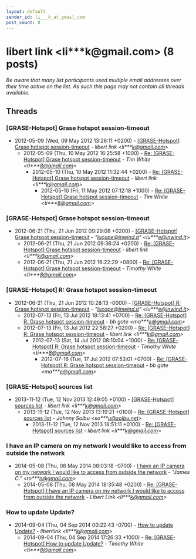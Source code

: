 ```yaml
---
layout: default
sender_id: li___k_at_gmail_com
post_count: 8
---
```


# libert link <li***k<span>@</span>gmail.com> (8 posts)

_Be aware that many list participants used multiple email addresses over their time active on the list. As such this page may not contain all threads available._

## Threads

### [GRASE-Hotspot] Grase hotspot session-timeout
+ 2012-05-09 (Wed, 09 May 2012 13:26:11 +0200) - [[GRASE-Hotspot] Grase hotspot session-timeout](/archive/2012/05/e51c9b19ccb9a58f4a40a7799511038a64ecd41e07dc625839b0b850f907b8a8) - _libert link \<li***k@gmail.com\>_
  + 2012-05-09 (Thu, 10 May 2012 16:25:58 +1000) - [Re: [GRASE-Hotspot] Grase hotspot session-timeout](/archive/2012/05/838742dba63af6f5bd3adf6b1bd71bf9c0d25458a71aa8712892507ded3b58e8) - _Tim White \<ti***8@gmail.com\>_
    + 2012-05-10 (Thu, 10 May 2012 11:32:44 +0200) - [Re: [GRASE-Hotspot] Grase hotspot session-timeout](/archive/2012/05/157bc20b3dfbff635a5ff73a145ee4e58b49e8149ee6f7e10fb8bb824dbf97e4) - _libert link \<li***k@gmail.com\>_
      + 2012-05-10 (Fri, 11 May 2012 07:12:18 +1000) - [Re: [GRASE-Hotspot] Grase hotspot session-timeout](/archive/2012/05/68c6b234e02b71599037c52be42676493dd41a8e74206b31406f90d4946f0dd1) - _Tim White \<ti***8@gmail.com\>_

### [GRASE-Hotspot] Grase hotspot session-timeout
+ 2012-06-21 (Thu, 21 Jun 2012 09:29:08 +0200) - [[GRASE-Hotspot] Grase hotspot session-timeout](/archive/2012/06/7341db1abaae34fb8a00d839a5fedffe0309023e0679b7834c1eec860ea88097) - _"lucape@inwind.it" \<lu***e@inwind.it\>_
  + 2012-06-21 (Thu, 21 Jun 2012 09:36:24 +0200) - [Re: [GRASE-Hotspot] Grase hotspot session-timeout](/archive/2012/06/78ae05b0986a338fb0e02607bbd615c9665e4e758d5a0f439c77b666518727d8) - _libert link \<li***k@gmail.com\>_
  + 2012-06-21 (Thu, 21 Jun 2012 16:22:29 +0800) - [Re: [GRASE-Hotspot] Grase hotspot session-timeout](/archive/2012/06/a5eeb589825fb2d7b7b42430a78538b6e3fff3e2e6f5fc8e96ab220a4466d14c) - _Timothy White \<ti***8@gmail.com\>_

### [GRASE-Hotspot] R: Grase hotspot session-timeout
+ 2012-06-21 (Thu, 21 Jun 2012 10:28:13 -0000) - [[GRASE-Hotspot] R: Grase hotspot session-timeout](/archive/2012/06/acc18ae635621e126f07c15983515b6f5e43b5c7049a53d00fa058133be6ffb5) - _"lucape@inwind.it" \<lu***e@inwind.it\>_
  + 2012-07-13 (Fri, 13 Jul 2012 18:13:41 +0700) - [Re: [GRASE-Hotspot] R: Grase hotspot session-timeout](/archive/2012/07/67257274ff421248dcde33159ca5b4b6429f7ff27f5560ec559dc4c88d0b50db) - _bb gate \<ma***e@gmail.com\>_
  + 2012-07-13 (Fri, 13 Jul 2012 22:58:27 +0200) - [Re: [GRASE-Hotspot] R: Grase hotspot session-timeout](/archive/2012/07/003a7972cb10306490c50f7c87d8b3060b4e67ad16055453a1adc63c0de4d693) - _libert link \<li***k@gmail.com\>_
    + 2012-07-13 (Sat, 14 Jul 2012 08:10:04 +1000) - [Re: [GRASE-Hotspot] R: Grase hotspot session-timeout](/archive/2012/07/ee5bd02e31e9c8595cc0c4d2015d22a5b44d4b674113390d58abbde8fdfb733e) - _Timothy White \<ti***8@gmail.com\>_
      + 2012-07-16 (Tue, 17 Jul 2012 07:53:01 +0700) - [Re: [GRASE-Hotspot] R: Grase hotspot session-timeout](/archive/2012/07/22e34a99a2f9e703654591361d0ed928b678655243f120015504ce955ff47125) - _bb gate \<ma***e@gmail.com\>_

### [GRASE-Hotspot] sources list
+ 2013-11-12 (Tue, 12 Nov 2013 12:49:05 +0100) - [[GRASE-Hotspot] sources list](/archive/2013/11/f688566ab1d8745ddf614f26434118c15e5f9ea2f73285522ab6fe4e75a110d0) - _libert link \<li***k@gmail.com\>_
  + 2013-11-12 (Tue, 12 Nov 2013 13:19:21 +0100) - [Re: [GRASE-Hotspot] sources list](/archive/2013/11/c16a5920be7c1bc9bef29e8097d9cfb3709ad52b2cad2fcb99cf23d00cad5501) - _Johnny Solbu \<so***u@solbu.net\>_
    + 2013-11-12 (Tue, 12 Nov 2013 18:51:11 +0100) - [Re: [GRASE-Hotspot] sources list](/archive/2013/11/07c08453a32517a83909a011816f6df56ea5e83ed4ed5c03db3fe6032877aa1f) - _libert link \<li***k@gmail.com\>_

### I have an IP camera on my network I would like to access from outside the network
+ 2014-05-08 (Thu, 08 May 2014 08:03:18 -0700) - [I have an IP camera on my network I would like to access from outside the network](/archive/2014/05/70384df7b9dc21e4cb18dc135a56c66ce2cc6f626e27f55139280b43c1caf6dd) - _"James C." \<to***n@gmail.com\>_
  + 2014-05-08 (Thu, 08 May 2014 18:35:48 +0200) - [Re: [GRASE-Hotspot] I have an IP camera on my network I would like to access from outside the network](/archive/2014/05/04ed6b854c805ea45fc869f71e9d3ba84bd549b2722524d0aaf2779740593b52) - _Libert Link \<li***k@gmail.com\>_

### How to update Update?
+ 2014-09-04 (Thu, 04 Sep 2014 00:22:43 -0700) - [How to update Update?](/archive/2014/09/92247153508a2dc0d9a14af117f4994fd36d073328e545ea00fed5bd4481bc53) - _libertlink \<li***k@gmail.com\>_
  + 2014-09-04 (Thu, 04 Sep 2014 17:26:33 +1000) - [Re: [GRASE-Hotspot] How to update Update?](/archive/2014/09/7597053d481abbeca2531a814b1700ee26cb5bbd8628d4bbd0b1919a04102836) - _Timothy White \<ti***8@gmail.com\>_

